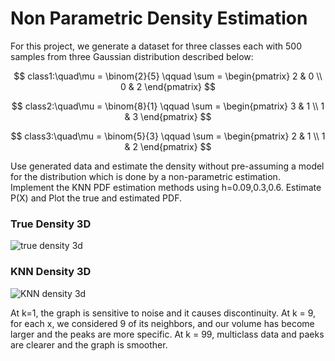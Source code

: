 # Non Parametric Density Estimation
For this project, we generate a dataset for three classes each with 500 samples from three Gaussian distribution described below:

$$ class1:\quad\mu = \binom{2}{5} \qquad 
\sum =
\begin{pmatrix}
2 & 0 
\\
0 & 2
\end{pmatrix}
$$

$$ class2:\quad\mu = \binom{8}{1} \qquad 
\sum =
\begin{pmatrix}
3 & 1
\\
1 & 3
\end{pmatrix}
$$

$$ class3:\quad\mu = \binom{5}{3} \qquad 
\sum =
\begin{pmatrix}
2 & 1
\\
1 & 2
\end{pmatrix}
$$

Use generated data and estimate the density without pre-assuming a model for the distribution which is done by a non-parametric estimation.
Implement the KNN PDF estimation methods using h=0.09,0.3,0.6. Estimate P(X) and Plot the true and estimated PDF.
### True Density 3D
![true density 3d](https://github.com/Ghafarian-code/KNN-Non-Parametric-Density-Estimation/blob/master/images/Figure_2.png)
### KNN Density 3D
![KNN density 3d](https://github.com/Ghafarian-code/KNN-Non-Parametric-Density-Estimation/blob/master/images/Figure_4.png)

At k=1, the graph is sensitive to noise and it causes discontinuity.
At k = 9, for each x, we considered 9 of its neighbors, and our volume has become larger and the peaks are more specific.
At k = 99, multiclass data and paeks are clearer and the graph is smoother.                                    
